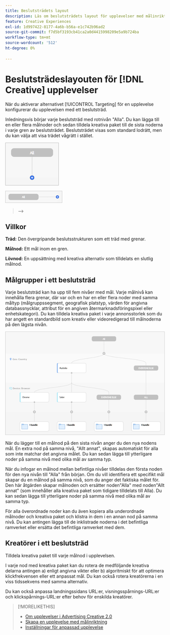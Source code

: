 ```yaml
---
title: Beslutsträdets layout
description: Läs om beslutsträdets layout för upplevelser med målinriktning.
feature: Creative Experiences
exl-id: 1d997422-8177-4a6b-b56a-e1c742b96ad2
source-git-commit: f7d5bf3193cb41ca2a0d4415998209e5a9b724ba
workflow-type: tm+mt
source-wordcount: '512'
ht-degree: 0%

---
```


# Beslutsträdeslayouten för [!DNL Creative] upplevelser

När du aktiverar alternativet [!UICONTROL Targeting] för en upplevelse konfigurerar du upplevelsen med ett beslutsträd.

Inledningsvis börjar varje beslutsträd med rotnivån &quot;Alla&quot;. Du kan lägga till en eller flera målnoder och sedan tilldela kreativa paket till de sista noderna i varje gren av beslutsträdet. Beslutsträdet visas som standard lodrätt, men du kan välja att visa trädet vågrätt i stället.

![Exempel på ett lodrätt beslutsträd utan mål](/help/creative/assets/experience-decision-tree-no-targets.png "Exempel på ett lodrätt beslutsträd utan mål")

![Exempel på ett vågrätt beslutsträd utan mål](/help/creative/assets/experience-decision-tree-no-targets-horizontal.png "Exempel på ett vågrätt beslutsträd utan mål")

<!--
>[!NOTE]
>
>You can optionally assign creative bundles to the root level, without targets. However, the [XXXX workflow](experience-create-no-targeting.md) XXXXX is better XXX.<!-- Explain the diff and why to choose the other option. -->
>—>

## Villkor

**Träd:** Den övergripande beslutsstrukturen som ett träd med grenar.

**Målnod:** Ett mål inom en gren.

**Lövnod:** En uppsättning med kreativa alternativ som tilldelats en slutlig målnod.

## Målgrupper i ett beslutsträd

Varje beslutsträd kan ha upp till fem nivåer med mål. Varje målnivå kan innehålla flera grenar, där var och en har en eller flera noder med samma måltyp (målgruppssegment, geografisk platstyp, värden för angivna databassnycklar, attribut för en angiven återmarknadsföringspixel eller enhetskategori). Du kan tilldela kreativa paket i varje annonsstorlek som du har angett en standardbild som kreativ eller videoredigerad till målnoderna på den lägsta nivån.

![Exempel på ett beslutsträd med mål](/help/creative/assets/experience-decision-tree.png "Exempel på ett beslutsträd med mål")

När du lägger till en målnod på den sista nivån anger du den nya nodens mål. En extra nod på samma nivå, &quot;Allt annat&quot;, skapas automatiskt för alla som inte matchar det angivna målet. Du kan sedan lägga till ytterligare noder på samma nivå med olika mål av samma typ.

När du infogar en målnod mellan befintliga nivåer tilldelas den första noden för den nya nivån till &quot;Alla&quot; från början. Om du vill identifiera ett specifikt mål skapar du en målnod på samma nivå, som du anger det faktiska målet för. Den här åtgärden skapar målnoden och ersätter noden&quot;Alla&quot; med noden&quot;Allt annat&quot; (som innehåller alla kreativa paket som tidigare tilldelats till Alla). Du kan sedan lägga till ytterligare noder på samma nivå med olika mål av samma typ.

För alla överordnade noder kan du även kopiera alla underordnade målnoder och kreativa paket och klistra in dem i en annan nod på samma nivå. Du kan antingen lägga till de inklistrade noderna i det befintliga ramverket eller ersätta det befintliga ramverket med dem.

## Kreatörer i ett beslutsträd

Tilldela kreativa paket till varje målnod i upplevelsen.

I varje nod med kreativa paket kan du rotera de medföljande kreativa delarna antingen a) enligt angivna vikter eller b) algoritmiskt för att optimera klickfrekvensen eller ett anpassat mål. Du kan också rotera kreatörerna i en viss tidssekvens med samma alternativ.

Du kan också anpassa landningssidans URL:er, visningsspårnings-URL:er och klickspårnings-URL:er efter behov för enskilda kreatörer. <!-- Not in the UI as of 1/31: For flexible HTML5 creatives, you can customize any of the flexible attributes. -->

>[!MORELIKETHIS]
>
>* [Om upplevelser i Advertising Creative 2.0](experience-about.md)
>* [Skapa en upplevelse med målinriktning](/help/creative/experiences/experience-create-targeting.md)
>* [Inställningar för anpassad upplevelse](/help/creative/experiences/experience-settings-targeting.md)
